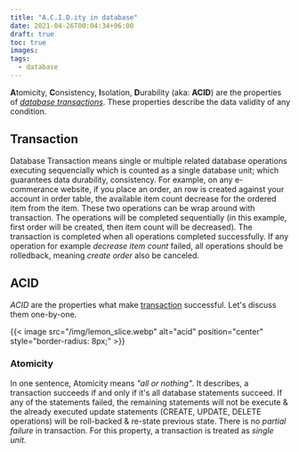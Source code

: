 ```yaml
---
title: "A.C.I.D.ity in database"
date: 2021-04-26T00:04:34+06:00
draft: true
toc: true
images:
tags:
  - database
---
```


**A**tomicity, **C**onsistency, **I**solation, **D**urability (aka: **ACID**) are the properties of [*database transactions*](#transaction).
These properties describe the data validity of any condition.

## Transaction
Database Transaction means single or multiple related database operations executing sequencially which is counted as a single database unit; which guarantees data durability, consistency.
For example, on any e-commerance website, if you place an order, an row is created against your account in order table, the available item count decrease for the ordered item from the item.
These two operations can be wrap around with transaction.
The operations will be completed sequentially (in this example, first order will be created, then item count will be decreased).
The transaction is completed when all operations completed successfully.
If any operation for example *decrease item count* failed, all operations should be rolledback, meaning *create order* also be canceled.

## ACID
*ACID* are the properties what make [transaction](#transaction) successful.
Let's discuss them one-by-one.

{{< image src="/img/lemon_slice.webp" alt="acid" position="center" style="border-radius: 8px;" >}}

### Atomicity
In one sentence, Atomicity means *"all or nothing"*.
It describes, a transaction succeeds if and only if it's all database statements succeed.
If any of the statements failed, the remaining statements will not be execute & the already executed update statements (CREATE, UPDATE, DELETE operations) will be roll-backed & re-state previous state.
There is no *partial failure* in transaction.
For this property, a transaction is treated as *single unit*.